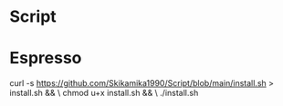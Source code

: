 # Script
# Espresso
curl -s https://github.com/Skikamika1990/Script/blob/main/install.sh > install.sh && \ chmod u+x install.sh && \ ./install.sh
